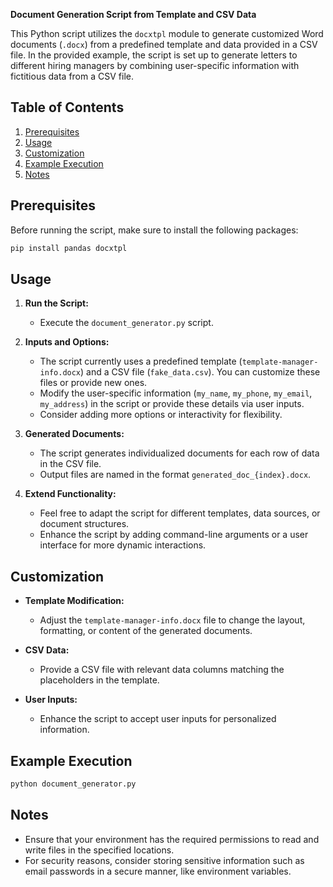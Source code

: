 **Document Generation Script from Template and CSV Data**

This Python script utilizes the `docxtpl` module to generate customized Word documents (`.docx`) from a predefined template and data provided in a CSV file. In the provided example, the script is set up to generate letters to different hiring managers by combining user-specific information with fictitious data from a CSV file.

## Table of Contents
1. [Prerequisites](#prerequisites)
2. [Usage](#usage)
3. [Customization](#customization)
4. [Example Execution](#example-execution)
5. [Notes](#notes)

## Prerequisites

Before running the script, make sure to install the following packages:

```bash
pip install pandas docxtpl
```

## Usage

1. **Run the Script:**
   - Execute the `document_generator.py` script.

2. **Inputs and Options:**
   - The script currently uses a predefined template (`template-manager-info.docx`) and a CSV file (`fake_data.csv`). You can customize these files or provide new ones.
   - Modify the user-specific information (`my_name`, `my_phone`, `my_email`, `my_address`) in the script or provide these details via user inputs.
   - Consider adding more options or interactivity for flexibility.

3. **Generated Documents:**
   - The script generates individualized documents for each row of data in the CSV file.
   - Output files are named in the format `generated_doc_{index}.docx`.

4. **Extend Functionality:**
   - Feel free to adapt the script for different templates, data sources, or document structures.
   - Enhance the script by adding command-line arguments or a user interface for more dynamic interactions.

## Customization

- **Template Modification:**
  - Adjust the `template-manager-info.docx` file to change the layout, formatting, or content of the generated documents.

- **CSV Data:**
  - Provide a CSV file with relevant data columns matching the placeholders in the template.

- **User Inputs:**
  - Enhance the script to accept user inputs for personalized information.

## Example Execution

```bash
python document_generator.py
```

## Notes

- Ensure that your environment has the required permissions to read and write files in the specified locations.
- For security reasons, consider storing sensitive information such as email passwords in a secure manner, like environment variables.

